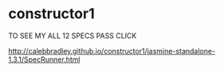 constructor1
============

TO SEE MY ALL 12 SPECS PASS CLICK

http://calebbradley.github.io/constructor1/jasmine-standalone-1.3.1/SpecRunner.html
